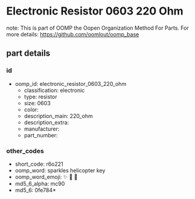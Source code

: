 # Electronic Resistor 0603 220 Ohm  

note: This is part of OOMP the Oopen Organization Method For Parts. For more details: https://github.com/oomlout/oomp_base

##  part details





### id
* oomp_id: electronic_resistor_0603_220_ohm
  * classification: electronic
  * type: resistor
  * size: 0603
  * color: 
  * description_main: 220_ohm
  * description_extra: 
  * manufacturer: 
  * part_number: 

### other_codes
* short_code: r6o221
* oomp_word: sparkles helicopter key
* oomp_word_emoji: :sparkles: :helicopter: :key:
* md5_6_alpha: mc90
* md5_6: 0fe784* 
